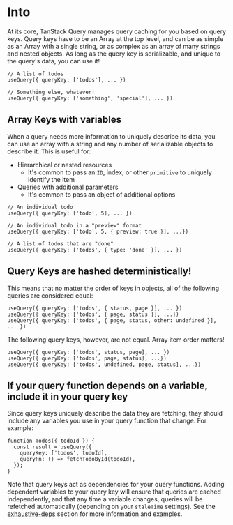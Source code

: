 # Into

At its core, TanStack Query manages query caching for you based on query keys. Query keys have to be an Array at the top level, and can be as simple as an Array with a single string, or as complex as an array of many strings and nested objects. As long as the query key is serializable, and unique to the query's data, you can use it!

```tsx
// A list of todos
useQuery({ queryKey: ['todos'], ... })

// Something else, whatever!
useQuery({ queryKey: ['something', 'special'], ... })
```

## Array Keys with variables

When a query needs more information to uniquely describe its data, you can use an array with a string and any number of serializable objects to describe it. This is useful for:

- Hierarchical or nested resources
  - It's common to pass an `ID`, index, or other `primitive` to uniquely identify the item
- Queries with additional parameters
  - It's common to pass an object of additional options

```tsx
// An individual todo
useQuery({ queryKey: ['todo', 5], ... })

// An individual todo in a "preview" format
useQuery({ queryKey: ['todo', 5, { preview: true }], ...})

// A list of todos that are "done"
useQuery({ queryKey: ['todos', { type: 'done' }], ... })
```

## Query Keys are hashed deterministically!

This means that no matter the order of keys in objects, all of the following queries are considered equal:

```tsx
useQuery({ queryKey: ['todos', { status, page }], ... })
useQuery({ queryKey: ['todos', { page, status }], ...})
useQuery({ queryKey: ['todos', { page, status, other: undefined }], ... })
```

The following query keys, however, are not equal. Array item order matters!

```tsx
useQuery({ queryKey: ['todos', status, page], ... })
useQuery({ queryKey: ['todos', page, status], ...})
useQuery({ queryKey: ['todos', undefined, page, status], ...})
```

## If your query function depends on a variable, include it in your query key

Since query keys uniquely describe the data they are fetching, they should include any variables you use in your query function that change. For example:

```tsx
function Todos({ todoId }) {
  const result = useQuery({
    queryKey: ['todos', todoId],
    queryFn: () => fetchTodoById(todoId),
  });
}
```

Note that query keys act as dependencies for your query functions. Adding dependent variables to your query key will ensure that queries are cached independently, and that any time a variable changes, queries will be refetched automatically (depending on your `staleTime` settings). See the [exhaustive-deps](https://tanstack.com/query/latest/docs/eslint/exhaustive-deps) section for more information and examples.
